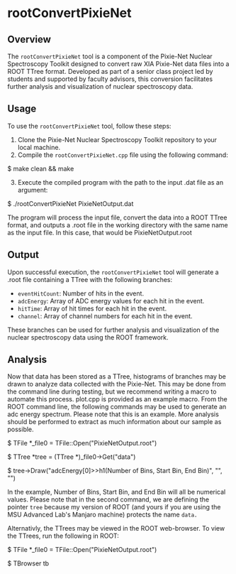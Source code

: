 # rootConvertPixieNet

## Overview
The `rootConvertPixieNet` tool is a component of the Pixie-Net Nuclear Spectroscopy Toolkit designed to convert raw XIA Pixie-Net data files into a ROOT TTree format. Developed as part of a senior class project led by students and supported by faculty advisors, this conversion facilitates further analysis and visualization of nuclear spectroscopy data.

## Usage
To use the `rootConvertPixieNet` tool, follow these steps:

1. Clone the Pixie-Net Nuclear Spectroscopy Toolkit repository to your local machine.
2. Compile the `rootConvertPixieNet.cpp` file using the following command:

$ make clean && make

3. Execute the compiled program with the path to the input .dat file as an argument:

$ ./rootConvertPixieNet PixieNetOutput.dat

The program will process the input file, convert the data into a ROOT TTree format, and outputs a .root file in the working directory with the same name as the input file. In this case, that would be PixieNetOutput.root

## Output
Upon successful execution, the `rootConvertPixieNet` tool will generate a .root file containing a TTree with the following branches:

- `eventHitCount`: Number of hits in the event.
- `adcEnergy`: Array of ADC energy values for each hit in the event.
- `hitTime`: Array of hit times for each hit in the event.
- `channel`: Array of channel numbers for each hit in the event.

These branches can be used for further analysis and visualization of the nuclear spectroscopy data using the ROOT framework.

## Analysis
Now that data has been stored as a TTree, histograms of branches may be drawn to analyze data collected with the Pixie-Net. This may be done from the command line during testing, but we recommend writing a macro to automate this process. plot.cpp is provided as an example macro.  From the ROOT command line, the following commands may be used to generate an adc energy spectrum.  Please note that this is an example.  More analysis should be performed to extract as much information about our sample as possible.

$ TFile *_file0 = TFile::Open("PixieNetOutput.root")

$ TTree *tree = (TTree *)_file0->Get("data")

$ tree->Draw("adcEnergy[0]>>h1(Number of Bins, Start Bin, End Bin)", "", "")

In the example, Number of Bins, Start Bin, and End Bin will all be numerical values.  Please note that in the second command, we are defining the pointer `tree` because my version of ROOT (and yours if you are using the MSU Advanced Lab's Manjaro machine) protects the name `data.`

Alternativly, the TTrees may be viewed in the ROOT web-browser. To view the TTrees, run the following in ROOT: 

$ TFile *_file0 = TFile::Open("PixieNetOutput.root")

$ TBrowser tb
